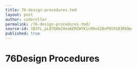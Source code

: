 ```yaml
---
title: 76-design-procedures.tmd
layout: post
author: coderoller
permalink: /76-design-procedures.tmd/
source-id: 1B3fL_pL87QAkCHeaKEMZWYK1cRHvGZ8nP8VXS83RENw
published: true
---
```

# 76Design Procedures

